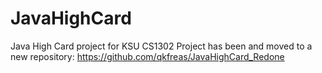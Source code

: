 # JavaHighCard
Java High Card project for KSU CS1302
Project has been and moved to a new repository: https://github.com/qkfreas/JavaHighCard_Redone
